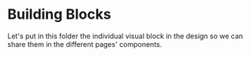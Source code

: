 # Building Blocks

Let's put in this folder the individual visual block in the design
so we can share them in the different pages' components.
